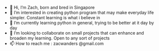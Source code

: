 - 👋 Hi, I’m Zach, born and bred in Singapore
- 👀 I’m interested in creating python program that may make everyday life simpler. Constant learning is what i believe in
- 🌱 I’m currently learning python in general, trying to be better at it day by day
- 💞️ I’m looking to collaborate on small projects that can enhance and broaden my learning. Open to any sort of projects
- 📫 How to reach me : zacwanders @gmail.com

<!---
zlfxian/zlfxian is a ✨ special ✨ repository because its `README.md` (this file) appears on your GitHub profile.
You can click the Preview link to take a look at your changes.
--->
